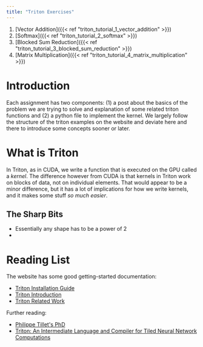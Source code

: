 ```yaml
---
title: "Triton Exercises"
---
```


1. [Vector Addition]({{< ref "triton_tutorial_1_vector_addition" >}})
2. [Softmax]({{< ref "triton_tutorial_2_softmax" >}})
3. [Blocked Sum Reduction]({{< ref "triton_tutorial_3_blocked_sum_reduction" >}})
4. [Matrix Multiplication]({{< ref "triton_tutorial_4_matrix_multiplication" >}})

# Introduction
Each assignment has two components: (1) a post about the basics of the problem we are trying to solve and explanation of some related triton functions and (2) a python file to implement the kernel. We largely follow the structure of the triton examples on the website and deviate here and there to introduce some concepts sooner or later.

# What is Triton
In Triton, as in CUDA, we write a function that is executed on the GPU called a *kernel*.
The difference however from CUDA is that kernels in Triton work on blocks of data, not on individual elements.
That would appear to be a minor difference, but it has a lot of implications for how we write kernels, and it makes some stuff
*so much easier*.

## The Sharp Bits
- Essentially any shape has to be a power of 2
- 

# Reading List
The website has some good getting-started documentation:
- [Triton Installation Guide](https://triton-lang.org/main/getting-started/installation.html)
- [Triton Introduction](https://triton-lang.org/main/programming-guide/chapter-1/introduction.html)
- [Triton Related Work](https://triton-lang.org/main/programming-guide/chapter-2/related-work.html)

Further reading:
- [Philippe Tillet's PhD](https://dash.harvard.edu/handle/1/37368966)
- [Triton: An Intermediate Language and Compiler for Tiled Neural Network Computations](https://www.eecs.harvard.edu/~htk/publication/2019-mapl-tillet-kung-cox.pdf)

